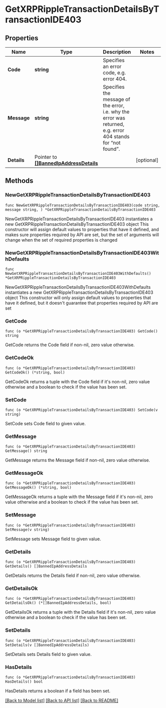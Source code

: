 # GetXRPRippleTransactionDetailsByTransactionIDE403

## Properties

Name | Type | Description | Notes
------------ | ------------- | ------------- | -------------
**Code** | **string** | Specifies an error code, e.g. error 404. | 
**Message** | **string** | Specifies the message of the error, i.e. why the error was returned, e.g. error 404 stands for “not found”. | 
**Details** | Pointer to [**[]BannedIpAddressDetails**](BannedIpAddressDetails.md) |  | [optional] 

## Methods

### NewGetXRPRippleTransactionDetailsByTransactionIDE403

`func NewGetXRPRippleTransactionDetailsByTransactionIDE403(code string, message string, ) *GetXRPRippleTransactionDetailsByTransactionIDE403`

NewGetXRPRippleTransactionDetailsByTransactionIDE403 instantiates a new GetXRPRippleTransactionDetailsByTransactionIDE403 object
This constructor will assign default values to properties that have it defined,
and makes sure properties required by API are set, but the set of arguments
will change when the set of required properties is changed

### NewGetXRPRippleTransactionDetailsByTransactionIDE403WithDefaults

`func NewGetXRPRippleTransactionDetailsByTransactionIDE403WithDefaults() *GetXRPRippleTransactionDetailsByTransactionIDE403`

NewGetXRPRippleTransactionDetailsByTransactionIDE403WithDefaults instantiates a new GetXRPRippleTransactionDetailsByTransactionIDE403 object
This constructor will only assign default values to properties that have it defined,
but it doesn't guarantee that properties required by API are set

### GetCode

`func (o *GetXRPRippleTransactionDetailsByTransactionIDE403) GetCode() string`

GetCode returns the Code field if non-nil, zero value otherwise.

### GetCodeOk

`func (o *GetXRPRippleTransactionDetailsByTransactionIDE403) GetCodeOk() (*string, bool)`

GetCodeOk returns a tuple with the Code field if it's non-nil, zero value otherwise
and a boolean to check if the value has been set.

### SetCode

`func (o *GetXRPRippleTransactionDetailsByTransactionIDE403) SetCode(v string)`

SetCode sets Code field to given value.


### GetMessage

`func (o *GetXRPRippleTransactionDetailsByTransactionIDE403) GetMessage() string`

GetMessage returns the Message field if non-nil, zero value otherwise.

### GetMessageOk

`func (o *GetXRPRippleTransactionDetailsByTransactionIDE403) GetMessageOk() (*string, bool)`

GetMessageOk returns a tuple with the Message field if it's non-nil, zero value otherwise
and a boolean to check if the value has been set.

### SetMessage

`func (o *GetXRPRippleTransactionDetailsByTransactionIDE403) SetMessage(v string)`

SetMessage sets Message field to given value.


### GetDetails

`func (o *GetXRPRippleTransactionDetailsByTransactionIDE403) GetDetails() []BannedIpAddressDetails`

GetDetails returns the Details field if non-nil, zero value otherwise.

### GetDetailsOk

`func (o *GetXRPRippleTransactionDetailsByTransactionIDE403) GetDetailsOk() (*[]BannedIpAddressDetails, bool)`

GetDetailsOk returns a tuple with the Details field if it's non-nil, zero value otherwise
and a boolean to check if the value has been set.

### SetDetails

`func (o *GetXRPRippleTransactionDetailsByTransactionIDE403) SetDetails(v []BannedIpAddressDetails)`

SetDetails sets Details field to given value.

### HasDetails

`func (o *GetXRPRippleTransactionDetailsByTransactionIDE403) HasDetails() bool`

HasDetails returns a boolean if a field has been set.


[[Back to Model list]](../README.md#documentation-for-models) [[Back to API list]](../README.md#documentation-for-api-endpoints) [[Back to README]](../README.md)


